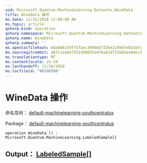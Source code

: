 ```yaml
---
uid: Microsoft.Quantum.MachineLearning.Datasets.WineData
title: WineData 操作
ms.date: 11/25/2020 12:00:00 AM
ms.topic: article
qsharp.kind: operation
qsharp.namespace: Microsoft.Quantum.MachineLearning.Datasets
qsharp.name: WineData
qsharp.summary: ''
ms.openlocfilehash: 0da808158ff5faec309ddb732be2c004fe81dafc
ms.sourcegitcommit: a87c1aa8e7453360025e47ba614f25b02ea84ec3
ms.translationtype: MT
ms.contentlocale: zh-CN
ms.lasthandoff: 11/26/2020
ms.locfileid: "96196508"
---
```

# <a name="winedata-operation"></a>WineData 操作

命名空间： [default-machinelearning-southcentralus](xref:Microsoft.Quantum.MachineLearning.Datasets)

Package： [default-machinelearning-southcentralus](https://nuget.org/packages/Microsoft.Quantum.MachineLearning)




```qsharp
operation WineData () : Microsoft.Quantum.MachineLearning.LabeledSample[]
```


## <a name="output--labeledsample"></a>Output： [LabeledSample](xref:Microsoft.Quantum.MachineLearning.LabeledSample)[]

